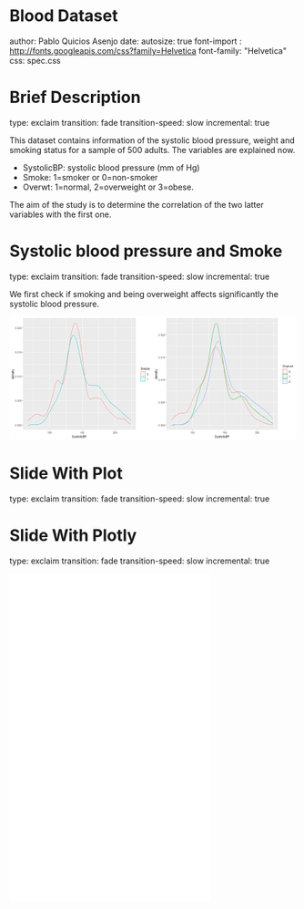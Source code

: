 Blood Dataset
========================================================
author: Pablo Quicios Asenjo
date: 
autosize: true
font-import : http://fonts.googleapis.com/css?family=Helvetica
font-family: "Helvetica"
css: spec.css




Brief Description
========================================================
type: exclaim
transition: fade
transition-speed: slow
incremental: true


This dataset contains information of the systolic blood pressure, weight and smoking status for a sample of 500 adults. The variables are explained now.
- SystolicBP: systolic blood pressure (mm of Hg)
- Smoke: 1=smoker or 0=non-smoker
- Overwt: 1=normal, 2=overweight or 3=obese.

The aim of the study is to determine the correlation of the two latter variables with the first one.

Systolic blood pressure and Smoke
========================================================
type: exclaim
transition: fade
transition-speed: slow
incremental: true

We first check if smoking and being overweight affects significantly the systolic blood pressure.

<img src="r_present-figure/figures-side-1.png" title="plot of chunk figures-side" alt="plot of chunk figures-side" width="50%" /><img src="r_present-figure/figures-side-2.png" title="plot of chunk figures-side" alt="plot of chunk figures-side" width="50%" />

Slide With Plot
========================================================
type: exclaim
transition: fade
transition-speed: slow
incremental: true



Slide With Plotly
========================================================
type: exclaim
transition: fade
transition-speed: slow
incremental: true


<style>
  .p_iframe iframe {
    width:70%;
    height:576px;
}
</style>

<div class="p_iframe">
<iframe frameborder="0" seamless='seamless' scrolling=no src="plotly.html"></iframe>
</div>

